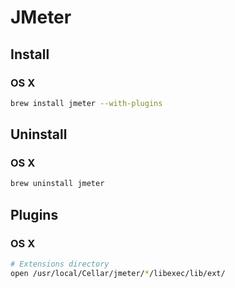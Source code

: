 # JMeter

## Install

### OS X

```sh
brew install jmeter --with-plugins
```

## Uninstall

### OS X

```sh
brew uninstall jmeter
```

## Plugins

### OS X

```sh
# Extensions directory
open /usr/local/Cellar/jmeter/*/libexec/lib/ext/
```
